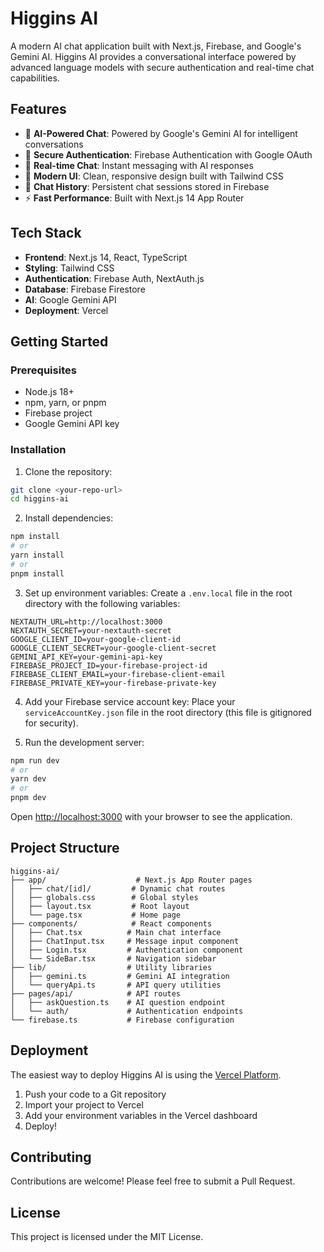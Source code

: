 # Higgins AI

A modern AI chat application built with Next.js, Firebase, and Google's Gemini AI. Higgins AI provides a conversational interface powered by advanced language models with secure authentication and real-time chat capabilities.

## Features

- 🤖 **AI-Powered Chat**: Powered by Google's Gemini AI for intelligent conversations
- 🔐 **Secure Authentication**: Firebase Authentication with Google OAuth
- 💬 **Real-time Chat**: Instant messaging with AI responses
- 📱 **Modern UI**: Clean, responsive design built with Tailwind CSS
- 🔄 **Chat History**: Persistent chat sessions stored in Firebase
- ⚡ **Fast Performance**: Built with Next.js 14 App Router

## Tech Stack

- **Frontend**: Next.js 14, React, TypeScript
- **Styling**: Tailwind CSS
- **Authentication**: Firebase Auth, NextAuth.js
- **Database**: Firebase Firestore
- **AI**: Google Gemini API
- **Deployment**: Vercel

## Getting Started

### Prerequisites

- Node.js 18+
- npm, yarn, or pnpm
- Firebase project
- Google Gemini API key

### Installation

1. Clone the repository:

```bash
git clone <your-repo-url>
cd higgins-ai
```

2. Install dependencies:

```bash
npm install
# or
yarn install
# or
pnpm install
```

3. Set up environment variables:
   Create a `.env.local` file in the root directory with the following variables:

```env
NEXTAUTH_URL=http://localhost:3000
NEXTAUTH_SECRET=your-nextauth-secret
GOOGLE_CLIENT_ID=your-google-client-id
GOOGLE_CLIENT_SECRET=your-google-client-secret
GEMINI_API_KEY=your-gemini-api-key
FIREBASE_PROJECT_ID=your-firebase-project-id
FIREBASE_CLIENT_EMAIL=your-firebase-client-email
FIREBASE_PRIVATE_KEY=your-firebase-private-key
```

4. Add your Firebase service account key:
   Place your `serviceAccountKey.json` file in the root directory (this file is gitignored for security).

5. Run the development server:

```bash
npm run dev
# or
yarn dev
# or
pnpm dev
```

Open [http://localhost:3000](http://localhost:3000) with your browser to see the application.

## Project Structure

```
higgins-ai/
├── app/                    # Next.js App Router pages
│   ├── chat/[id]/         # Dynamic chat routes
│   ├── globals.css        # Global styles
│   ├── layout.tsx         # Root layout
│   └── page.tsx           # Home page
├── components/            # React components
│   ├── Chat.tsx          # Main chat interface
│   ├── ChatInput.tsx     # Message input component
│   ├── Login.tsx         # Authentication component
│   └── SideBar.tsx       # Navigation sidebar
├── lib/                  # Utility libraries
│   ├── gemini.ts         # Gemini AI integration
│   └── queryApi.ts       # API query utilities
├── pages/api/            # API routes
│   ├── askQuestion.ts    # AI question endpoint
│   └── auth/             # Authentication endpoints
└── firebase.ts           # Firebase configuration
```

## Deployment

The easiest way to deploy Higgins AI is using the [Vercel Platform](https://vercel.com/new).

1. Push your code to a Git repository
2. Import your project to Vercel
3. Add your environment variables in the Vercel dashboard
4. Deploy!

## Contributing

Contributions are welcome! Please feel free to submit a Pull Request.

## License

This project is licensed under the MIT License.
